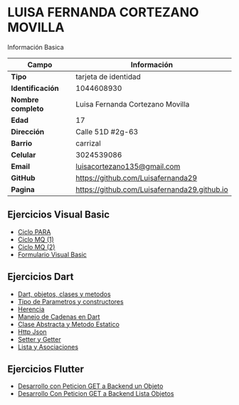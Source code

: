 # LUISA FERNANDA CORTEZANO MOVILLA 
Información Basica

| Campo | Información |
| --- | --- |
| **Tipo** | tarjeta de identidad |
| **Identificación** | 1044608930 |
| **Nombre completo** | Luisa Fernanda Cortezano Movilla |
| **Edad** | 17 |
| **Dirección** | Calle 51D #2g-63|
| **Barrio** | carrizal  |
| **Celular** | 3024539086|
| **Email** | luisacortezano135@gmail.com |
| **GitHub** | https://github.com/Luisafernanda29|
| **Pagina** | https://github.com/Luisafernanda29.github.io|


## Ejercicios Visual Basic
- [Ciclo PARA](VisualBasic/ADSO4.md)
- [Ciclo MQ (1)](VisualBasic/ADSO5.md)
- [Ciclo MQ (2)](VisualBasic/ADSO6.md)
- [Formulario Visual Basic](VisualBasic/ADSO7.md)

## Ejercicios Dart
- [Dart, objetos, clases y metodos](Dart/ADSO8.md)
- [Tipo de Parametros y constructores](Dart/ADSO9.md)
- [Herencia](Dart/ADSO10.md)
- [Manejo de Cadenas en Dart](Dart/ADSO11.md)
- [Clase Abstracta y Metodo Estatico](Dart/ADSO12.md)
- [Http Json](Dart/Json.md)
- [Setter y Getter](Dart/Java.md)
- [Lista y Asociaciones](Dart/Asociaciones.md)

## Ejercicios Flutter
- [Desarrollo con Peticion GET a Backend un Objeto](Flutter/ADSO13.md)
- [Desarrollo Con Peticion GET a Backend Lista Objetos](Flutter/ADSO14.md)